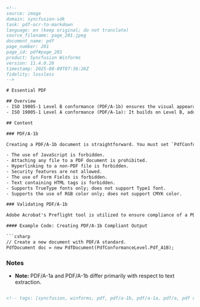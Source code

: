 ```html
<!--
source: image
domain: syncfusion-sdk
task: pdf-ocr-to-markdown
language: en (keep original; do not translate)
source_filename: page_201.jpeg
document_name: pdf
page_number: 201
page_id: pdf#page_201
product: Syncfusion Winforms
version: 11.4.0.26
timestamp: 2025-08-09T07:36:26Z
fidelity: lossless
-->

# Essential PDF

## Overview
- ISO 19005-1 Level B conformance (PDF/A-1b) ensures the visual appearance of a document is preservable over the long term.
- ISO 19005-1 Level A conformance (PDF/A-1a): It builds on Level B, adding crucial properties from Tagged PDF. PDF/A-1a requires structure information and reliable text semantics to preserve the document's logical structure and natural reading order.

## Content

### PDF/A-1b

Creating a PDF/A-1b document is straightforward. You must set `PdfConformanceLevel` to `PdfA1B` while creating a PDF document. PDF/A standard imposes certain restrictions on the usage of color, fonts, annotations, and other elements. These restrictions include:

- The use of JavaScript is forbidden.
- Attaching any file to a PDF document is prohibited.
- Hyperlinking to a non-PDF file is forbidden.
- Security features are not allowed.
- The use of Form Fields is forbidden.
- Text containing HTML tags is forbidden.
- Supports TrueType fonts only; does not support Type1 font.
- Supports the use of RGB color only; does not support CMYK color.

### Validating PDF/A-1b

Adobe Acrobat's Preflight tool is utilized to ensure compliance of a PDF document with the PDF/A standard. To verify compliance, you can use the Preflight tool from the menu: select `Advanced > Preflight > PDF/A compliance > Verify compliance with PDF/A-1b`.

#### Example Code: Creating PDF/A-1b Compliant Output

```csharp
// Create a new document with PDF/A standard.
PdfDocument doc = new PdfDocument(PdfConformanceLevel.Pdf_A1B);
```

### Notes
- **Note:** PDF/A-1a and PDF/A-1b differ primarily with respect to text extraction.
```html

<!-- tags: [syncfusion, winforms, pdf, pdf/a-1b, pdf/a-1a, pdf/a, pdf document, pdf conformance, adobe acrobat, validation, tagged pdf] keywords: [iso 19005-1, pdf/a, level b, level a, restriction, text extraction, javascript, security features, html tags, true type fonts, cmyk color, rgb color, adobe acrobat, preflight tool, advanced menu, syntax highlight] -->
```